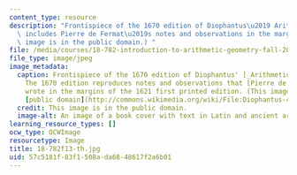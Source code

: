 ```yaml
---
content_type: resource
description: "Frontispiece of the 1670 edition of Diophantus\u2019 Arithmetica, which\
  \ includes Pierre de Fermat\u2019s notes and observations in the margins. (This\
  \ image is in the public domain.) "
file: /media/courses/18-782-introduction-to-arithmetic-geometry-fall-2013/57c5181f83f1508ada6848617f2a6b01_18-782f13-th.jpg
file_type: image/jpeg
image_metadata:
  caption: Frontispiece of the 1670 edition of Diophantus' [_Arithmetica_](http://en.wikipedia.org/wiki/Arithmetica).
    The 1670 edition reproduces notes and observations that [Pierre de Fermat](http://en.wikipedia.org/wiki/Fermat)
    wrote in the margins of the 1621 first printed edition. (This image is in the
    [public domain](http://commons.wikimedia.org/wiki/File:Diophantus-cover-Fermat.jpg).)
  credit: This image is in the public domain.
  image-alt: An image of a book cover with text in Latin and ancient artwork.
learning_resource_types: []
ocw_type: OCWImage
resourcetype: Image
title: 18-782f13-th.jpg
uid: 57c5181f-83f1-508a-da68-48617f2a6b01
---
```

